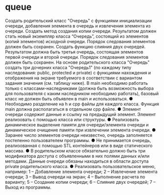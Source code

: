 # queue
Создать родительский класс "Очередь" с функциями инициализации очереди, добавления
элемента в очередь и извлечения элемента из очереди.
Создать метод создания копии очереди. Результатом должен стать новый экземпляр класса
“Очередь”, состоящий из элементов (копий элементов) исходной очереди. Порядок следования
элементов должен быть сохранен.
Создать функцию слияния двух очередей. Результатом должна быть третья очередь,
состоящая элементов первой очереди и второй очереди. Порядок следования элементов должен
быть сохранен.
На основе родительского класса "Очередь" создать три дочерних класса "Очередь1" (по
каждому типу наследования: public, protected и private) с функциями нахождения и отображения на
экране требуемого в соответствии с вариантом задания значения (см. таблицу ниже).
В main необходимо работать только с классами-наследниками (должна быть возможность
выбора для пользователя с каким наследником необходимо работать), базовый класс не должен
быть объявлен в main и использоваться.
● Необходимо разделение на h и cpp файлы для каждого класса. Функция main должна
располагаться в отдельном cpp файле.
● Элемент очереди содержит данные и ссылку на предыдущий элемент. Элемент
реализовать с помощью класса или структуры.
● Реализовать динамическое выделение памяти для очереди/элемента очереди и
динамическое очищение памяти при извлечении элемента очереди.
● Заранее число элементов очереди неизвестно, очередь заполняется постепенно
пользователем программы.
● Не принимается очередь, реализованная с помощью STL контейнеров или в виде
статического массива.
● В родительском классе обязательно должно быть три модификатора доступа с
объявленными в них полями данных и/или методами. Данные очереди обязаны находиться в
области доступа private родительского класса.
● Реализовать пользовательское меню, например: 1 – Добавление элемента очереди; 2 –
Извлечение элемента очереди; 3 – Вывод очереди на экран; 4 – Выполнение расчета по варианту; 5
– Создание копии очереди; 6 – Слияние двух очередей; 7 – Выход из программы.
